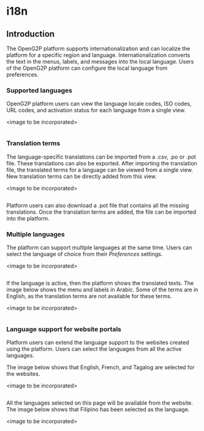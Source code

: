 # i18n

## Introduction

The OpenG2P platform supports internationalization and can localize the platform for a specific region and language. Internationalization converts the text in the menus, labels, and messages into the local language. Users of the OpenG2P platform can configure the local language from preferences.

### Supported languages

OpenG2P platform users can view the language locale codes, ISO codes, URL codes, and activation status for each language from a single view.

\<image to be incorporated>

<figure><img src="https://github.com/OpenG2P/openg2p-documentation/blob/1.2.1/platform/modules/.gitbook/assets/languages%20(1).PNG" alt=""><figcaption></figcaption></figure>

### Translation terms

The language-specific translations can be imported from a .csv, .po or .pot file. These translations can also be exported. After importing the translation file, the translated terms for a language can be viewed from a single view. New translation terms can be directly added from this view.

\<image to be incorporated>

<figure><img src="https://github.com/OpenG2P/openg2p-documentation/blob/1.2.1/platform/modules/.gitbook/assets/translated-terms.PNG" alt=""><figcaption></figcaption></figure>

Platform users can also download a .pot file that contains all the missing translations. Once the translation terms are added, the file can be imported into the platform.

### Multiple languages

The platform can support multiple languages at the same time. Users can select the language of choice from their _Preferences_ settings.

\<image to be incorporated>

<figure><img src="https://github.com/OpenG2P/openg2p-documentation/blob/1.2.1/platform/modules/.gitbook/assets/language-preference.png" alt=""><figcaption></figcaption></figure>

If the language is active, then the platform shows the translated texts. The image below shows the menu and labels in Arabic. Some of the terms are in English, as the translation terms are not available for these terms.

\<image to be incorporated>

<figure><img src="https://github.com/OpenG2P/openg2p-documentation/blob/1.2.1/platform/modules/.gitbook/assets/arabic-language.PNG" alt=""><figcaption></figcaption></figure>

### Language support for website portals

Platform users can extend the language support to the websites created using the platform. Users can select the languages from all the active languages.

The image below shows that English, French, and Tagalog are selected for the websites.

\<image to be incorporated>

<figure><img src="https://github.com/OpenG2P/openg2p-documentation/blob/1.2.1/platform/modules/.gitbook/assets/language-for-portal.PNG" alt=""><figcaption></figcaption></figure>

All the languages selected on this page will be available from the website. The image below shows that Filipino has been selected as the language.

\<image to be incorporated>

<figure><img src="https://github.com/OpenG2P/openg2p-documentation/blob/1.2.1/platform/modules/.gitbook/assets/language-in-portal.png" alt=""><figcaption></figcaption></figure>

